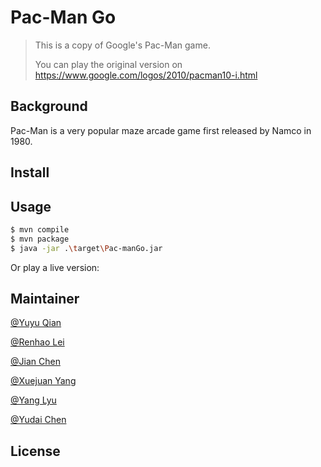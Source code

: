 # Pac-Man Go

> This is a copy of Google's Pac-Man game.
>
> You can play the original version on  https://www.google.com/logos/2010/pacman10-i.html 

## Background

Pac-Man is a very popular maze arcade game first released by Namco in 1980.

## Install

## Usage

```sh
$ mvn compile
$ mvn package
$ java -jar .\target\Pac-manGo.jar
```

Or play a live version:

## Maintainer

[@Yuyu Qian]()

[@Renhao Lei]()

[@Jian Chen]()

[@Xuejuan Yang]()

[@Yang Lyu]()

[@Yudai Chen](https://github.com/Yudai-Chen)



## License

